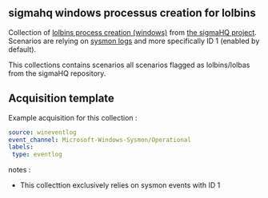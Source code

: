 ## sigmahq windows processus creation for lolbins

Collection of [lolbins process creation (windows)](https://lolbas-project.github.io/) from  [the sigmaHQ project](https://github.com/SigmaHQ/sigma).
Scenarios are relying on [sysmon logs](https://learn.microsoft.com/en-us/sysinternals/downloads/sysmon) and more specifically ID 1 (enabled by default).

This collections contains scenarios all scenarios flagged as lolbins/lolbas from the sigmaHQ repository.


## Acquisition template

Example acquisition for this collection :

```yaml
source: wineventlog
event_channel: Microsoft-Windows-Sysmon/Operational
labels:
 type: eventlog
```

notes :
 -  This collecttion exclusively relies on sysmon events with ID 1